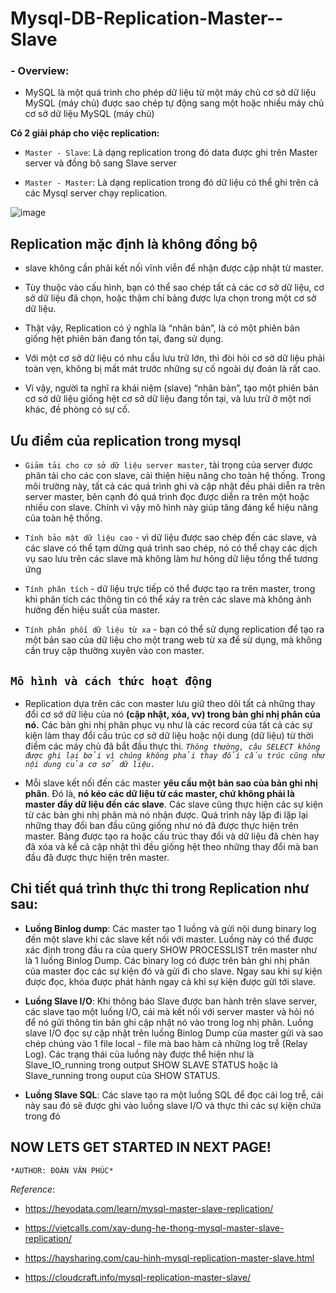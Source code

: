 # Mysql-DB-Replication-Master--Slave

### - Overview:

- MySQL là một quá trình cho phép dữ liệu từ một máy chủ cơ sở dữ liệu MySQL (máy chủ) được sao chép tự động sang một hoặc nhiều máy chủ cơ sở dữ liệu MySQL (máy chủ)



**Có 2 giải pháp cho việc replication:**

- `Master - Slave`: Là dạng replication trong đó data được ghi trên Master server và đồng bộ sang Slave server

- `Master - Master`: Là dạng replication trong đó dữ liệu có thể ghi trên cả các Mysql server chạy replication.

![image](https://user-images.githubusercontent.com/83824403/164149647-6bc9f3ad-56ac-46b0-8f5b-85fa14a093a2.png)



## Replication mặc định là không đồng bộ

-   slave không cần phải kết nối vĩnh viễn để nhận được cập nhật từ master. 

-  Tùy thuộc vào cấu hình, bạn có thể sao chép tất cả các cơ sở dữ liệu, cơ sở dữ liệu đã chọn, hoặc thậm chí bảng được lựa chọn trong một cơ sở dữ liệu.

-  Thật vậy, Replication có ý nghĩa là “nhân bản”, là có một phiên bản giống hệt phiên bản đang tồn tại, đang sử dụng. 

-  Với một cơ sở dữ liệu có nhu cầu lưu trữ lớn, thì đòi hỏi cơ sở dữ liệu phải toàn vẹn, không bị mất mát trước những sự cố ngoài dự đoán là rất cao. 

-  Vì vậy, người ta nghĩ ra khái niệm (slave) “nhân bản”, tạo một phiên bản cơ sở dữ liệu giống hệt cơ sở dữ liệu đang tồn tại, và lưu trữ ở một nơi khác, đề phòng có sự cố.






## Ưu điểm của replication trong mysql
- `Giảm tải cho cơ sở dữ liệu server master`, tải trọng của server được phân tải cho các con slave, cải thiện hiệu năng cho toàn hệ thống. Trong môi trường này, tất cả các quá trình ghi và cập nhật đều phải diễn ra trên server master, bên cạnh đó quá trình đọc được diễn ra trên một hoặc nhiều con slave. Chính vì vậy mô hình này giúp tăng đáng kể hiệu năng của toàn hệ thống.

- `Tính bảo mật dữ liệu cao` - vì dữ liệu được sao chép đến các slave, và các slave có thể tạm dừng quá trình sao chép, nó có thể chạy các dịch vụ sao lưu trên các slave mà không làm hư hỏng dữ liệu tổng thể tương ứng

- `Tính phân tích` - dữ liệu trực tiếp có thể được tạo ra trên master, trong khi phân tích các thông tin có thể xảy ra trên các slave mà không ảnh hưởng đến hiệu suất của master.

- `Tính phân phối dữ liệu từ xa` - bạn có thể sử dụng replication để tạo ra một bản sao của dữ liệu cho một trang web từ xa để sử dụng, mà không cần truy cập thường xuyên vào con master.






## `Mô hình và cách thức hoạt động`

- Replication dựa trên các con master lưu giữ theo dõi tất cả những thay đổi cơ sở dữ liệu của nó **(cập nhật, xóa, vv) trong bản ghi nhị phân của nó.** Các bản ghi nhị phân phục vụ như là các record của tất cả các sự kiện làm thay đổi cấu trúc cơ sở dữ liệu hoặc nội dung (dữ liệu) từ thời điểm các máy chủ đã bắt đầu thực thi. *`Thông thường, câu SELECT không được ghi lại bởi vì chúng không phải thay đổi cấu trúc cũng như nội dung của cơ sở dữ liệu.`*


- Mỗi slave kết nối đến các master **yêu cầu một bản sao của bản ghi nhị phân**. Đó là, **nó kéo các dữ liệu từ các master, chứ không phải là master đẩy dữ liệu đến các slave**. Các slave cũng thực hiện các sự kiện từ các bản ghi nhị phân mà nó nhận được. Quá trình này lặp đi lặp lại những thay đổi ban đầu cũng giống như nó đã được thực hiện trên master. Bảng được tạo ra hoặc cấu trúc thay đổi và dữ liệu đã chèn hay đã xóa và kể cả cập nhật thì đều giống hệt theo những thay đổi mà ban đầu đã được thực hiện trên master.





## Chi tiết quá trình thực thi trong Replication như sau:

- **Luồng Binlog dump**: Các master tạo 1 luồng và gửi nội dung binary log đến một slave khi các slave kết nối với master. Luồng này có thể được xác định trong đầu ra của query SHOW PROCESSLIST trên master như là 1 luồng Binlog Dump. Các binary log có được trên bản ghi nhị phân của master đọc các sự kiện đó và gửi đi cho slave. Ngay sau khi sự kiện được đọc, khóa được phát hành ngay cả khi sự kiện được gửi tới slave.


- **Luồng Slave I/O**: Khi thông báo Slave được ban hành trên slave server, các slave tạo một luồng I/O, cái mà kết nối với server master và hỏi nó để nó gửi thông tin bản ghi cập nhật nó vào trong log nhị phân. Luồng slave I/O đọc sự cập nhật trên luồng Binlog Dump của master gửi và sao chép chúng vào 1 file local - file mà bao hàm cả những log trễ (Relay Log). Các trạng thái của luồng này được thể hiện như là Slave_IO_running trong output SHOW SLAVE STATUS hoặc là Slave_running trong ouput của SHOW STATUS.


- **Luồng Slave SQL**: Các slave tạo ra một luồng SQL để đọc cái log trễ, cái này sau đó sẽ được ghi vào luồng slave I/O và thực thi các sự kiện chứa trong đó



## NOW LETS GET STARTED IN NEXT PAGE!



`*AUTHOR: ĐOÀN VĂN PHÚC*`


*Reference*:

- https://hevodata.com/learn/mysql-master-slave-replication/

- https://vietcalls.com/xay-dung-he-thong-mysql-master-slave-replication/

- https://haysharing.com/cau-hinh-mysql-replication-master-slave.html

- https://cloudcraft.info/mysql-replication-master-slave/
